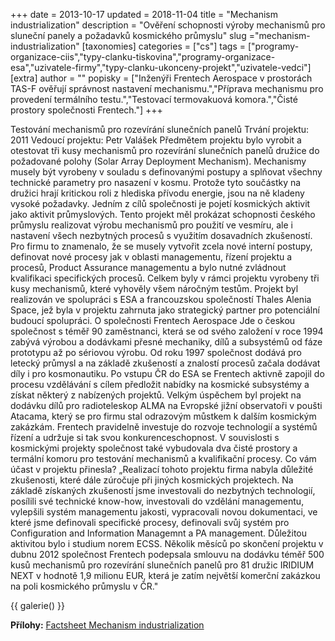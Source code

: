 +++
date = 2013-10-17
updated = 2018-11-04
title = "Mechanism industrialization"
description = "Ověření schopnosti výroby mechanismů pro sluneční panely a požadavků kosmického průmyslu"
slug ="mechanism-industrialization"
[taxonomies]
categories = ["cs"]
tags = ["programy-organizace-ciis","typy-clanku-tiskovina","programy-organizace-esa","uzivatele-firmy","typy-clanku-ukonceny-projekt","uzivatele-vedci"]
[extra]
author = ""
popisky = ["Inženýři Frentech Aerospace v prostorách TAS-F ověřují správnost nastavení mechanismu.","Příprava mechanismu pro provedení termálního testu.","Testovací termovakuová komora.","Čisté prostory společnosti Frentech."]
+++

Testování mechanismů pro rozevírání slunečních panelů Trvání projektu: 2011 Vedoucí projektu: Petr Valášek Předmětem projektu bylo vyrobit a otestovat tři kusy mechanismů pro rozevírání slunečních panelů družice do požadované polohy (Solar Array Deployment Mechanism). Mechanismy musely být vyrobeny v souladu s definovanými postupy a splňovat všechny technické parametry pro nasazení v kosmu. Protože tyto součástky na družici hrají kritickou roli z hlediska přívodu energie, jsou na ně kladeny vysoké požadavky. Jedním z cílů společnosti je pojetí kosmických aktivit jako aktivit průmyslových. Tento projekt měl prokázat schopnosti českého průmyslu realizovat výrobu mechanismů pro použití ve vesmíru, ale i nastavení všech nezbytných procesů s využitím dosavadních zkušeností. Pro firmu to znamenalo, že se musely vytvořit zcela nové interní postupy, definovat nové procesy jak v oblasti managementu, řízení projektu a procesů, Product Assurance managementu a bylo nutné zvládnout kvalifikaci specifických procesů. Celkem byly v rámci projektu vyrobeny tři kusy mechanismů, které vyhověly všem náročným testům. Projekt byl realizován ve spolupráci s ESA a francouzskou společností Thales Alenia Space, jež byla v projektu zahrnuta jako strategický partner pro potenciální budoucí spolupráci. O společnosti Frentech Aerospace Jde o českou společnost s téměř 90 zaměstnanci, která se od svého založení v roce 1994 zabývá výrobou a dodávkami přesné mechaniky, dílů a subsystémů od fáze prototypu až po sériovou výrobu. Od roku 1997 společnost dodává pro letecký průmysl a na základě zkušeností a znalostí procesů začala dodávat díly i pro kosmonautiku. Po vstupu ČR do ESA se Frentech aktivně zapojil do procesu vzdělávání s cílem předložit nabídky na kosmické subsystémy a získat některý z nabízených projektů. Velkým úspěchem byl projekt na dodávku dílů pro radioteleskop ALMA na Evropské jižní observatoři v poušti Atacama, který se pro firmu stal odrazovým můstkem k dalším kosmickým zakázkám. Frentech pravidelně investuje do rozvoje technologií a systémů řízení a udržuje si tak svou konkurenceschopnost. V souvislosti s kosmickými projekty společnost také vybudovala dva čisté prostory a termální komoru pro testování mechanismů a kvalifikační procesy. Co vám účast v projektu přinesla? „Realizací tohoto projektu firma nabyla důležité zkušenosti, které dále zúročuje při jiných kosmických projektech. Na základě získaných zkušeností jsme investovali do nezbytných technologií, posílili své technické know-how, investovali do vzdělání managementu, vylepšili systém managementu jakosti, vypracovali novou dokumentaci, ve které jsme definovali specifické procesy, definovali svůj systém pro Configuration and Information Managemnt a PA management. Důležitou aktivitou bylo i studium norem ECSS. Několik měsíců po skončení projektu v dubnu 2012 společnost Frentech podepsala smlouvu na dodávku téměř 500 kusů mechanismů pro rozevírání slunečních panelů pro 81 družic IRIDIUM NEXT v hodnotě 1,9 milionu EUR, která je zatím největší komerční zakázkou na poli kosmického průmyslu v ČR."

{{ galerie() }}

**Přílohy:**
[Factsheet Mechanism industrialization]

[Factsheet Mechanism industrialization]: cso_factsheet-mechanism_and_industrialization-web.pdf
